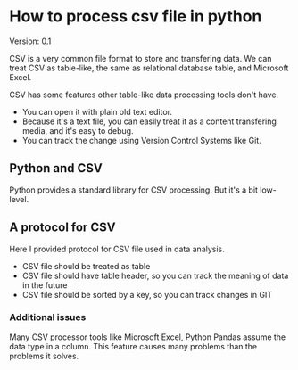 # How to process csv file in python

Version: 0.1

CSV is a very common file format to store and transfering data. We can treat CSV as table-like, the same as relational database table, and Microsoft Excel.

CSV has some features other table-like data processing tools don't have.

- You can open it with plain old text editor.
- Because it's a text file, you can easily treat it as a content transfering media, and it's easy to debug.
- You can track the change using Version Control Systems like Git.

## Python and CSV

Python provides a standard library for CSV processing. But it's a bit low-level.

## A protocol for CSV

Here I provided protocol for CSV file used in data analysis.

- CSV file should be treated as table
- CSV file should have table header, so you can track the meaning of data in the future
- CSV file should be sorted by a key, so you can track changes in GIT

### Additional issues

Many CSV processor tools like Microsoft Excel, Python Pandas assume the data type in a column. This feature causes many problems than the problems it solves.
